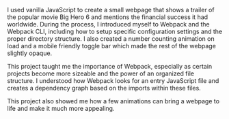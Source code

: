 I used vanilla JavaScript to create a small webpage that shows a trailer of the popular movie Big Hero 6 and mentions the financial success it had worldwide. During the process, I introduced myself to Webpack and the Webpack CLI, including how to setup specific configuration settings and the proper directory structure. I also created a number counting animation on load and a mobile friendly toggle bar which made the rest of the webpage slightly opaque.

This project taught me the importance of Webpack, especially as certain projects become more sizeable and the power of an organized file structure. I understood how Webpack looks for an entry JavaScript file and creates a dependency graph based on the imports within these files.

This project also showed me how a few animations can bring a webpage to life and make it much more appealing.
